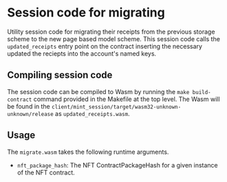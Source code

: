 # Session code for migrating

Utility session code for migrating their receipts from the previous storage scheme 
to the new page based model scheme. This session code calls the `updated_receipts`
entry point on the contract inserting the necessary updated the reciepts into
the account's named keys.

## Compiling session code

The session code can be compiled to Wasm by running the `make build-contract` command provided in the Makefile at the top level.
The Wasm will be found in the `client/mint_session/target/wasm32-unknown-unknown/release` as `updated_receipts.wasm`.

## Usage

The `migrate.wasm` takes the following runtime arguments.

* `nft_package_hash`: The NFT ContractPackageHash for a given instance of the NFT contract.